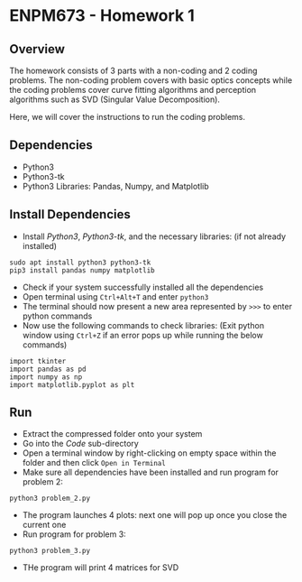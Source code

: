 # ENPM673 - Homework 1

## Overview

The homework consists of 3 parts with a non-coding and 2 coding problems. The non-coding problem covers with basic optics 
concepts while the coding problems cover curve fitting algorithms and perception algorithms such as SVD (Singular Value 
Decomposition).

Here, we will cover the instructions to run the coding problems.

## Dependencies

- Python3
- Python3-tk
- Python3 Libraries: Pandas, Numpy, and Matplotlib

## Install Dependencies

- Install *Python3*, *Python3-tk*, and the necessary libraries: (if not already installed)
````
sudo apt install python3 python3-tk
pip3 install pandas numpy matplotlib
````
- Check if your system successfully installed all the dependencies
- Open terminal using ````Ctrl+Alt+T```` and enter ````python3````
- The terminal should now present a new area represented by ````>>>```` to enter python commands
- Now use the following commands to check libraries: (Exit python window using ````Ctrl+Z```` if an error pops up while 
running the below commands)
````
import tkinter
import pandas as pd 
import numpy as np
import matplotlib.pyplot as plt
````

## Run

- Extract the compressed folder onto your system
- Go into the *Code* sub-directory
- Open a terminal window by right-clicking on empty space within the folder and then click ````Open in Terminal````
- Make sure all dependencies have been installed and run program for problem 2:
````
python3 problem_2.py
````
- The program launches 4 plots: next one will pop up once you close the current one
- Run program for problem 3:
````
python3 problem_3.py
````
- THe program will print 4 matrices for SVD
